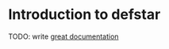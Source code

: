 # Introduction to defstar

TODO: write [great documentation](http://jacobian.org/writing/great-documentation/what-to-write/)
